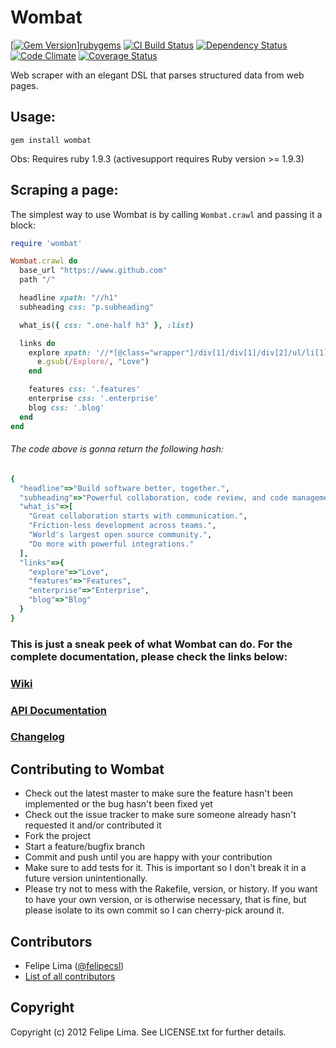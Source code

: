 # Wombat

[[![Gem Version](https://badge.fury.io/rb/wombat.png)](http://badge.fury.io/rb/wombat)][rubygems] [![CI Build Status](https://secure.travis-ci.org/felipecsl/wombat.png?branch=master)][travis] [![Dependency Status](https://gemnasium.com/felipecsl/wombat.png?travis)][gemnasium] [![Code Climate](https://codeclimate.com/github/felipecsl/wombat.png)][codeclimate] [![Coverage Status](https://coveralls.io/repos/felipecsl/wombat/badge.png?branch=master)][coveralls]

[rubygems]: http://rubygems.org/gems/wombat
[travis]: http://travis-ci.org/felipecsl/wombat
[gemnasium]: https://gemnasium.com/felipecsl/wombat
[codeclimate]: https://codeclimate.com/github/felipecsl/wombat
[coveralls]: https://coveralls.io/r/felipecsl/wombat?branch=master

Web scraper with an elegant DSL that parses structured data from web pages.

## Usage:

``gem install wombat``

Obs: Requires ruby 1.9.3 (activesupport requires Ruby version >= 1.9.3)

## Scraping a page:

The simplest way to use Wombat is by calling ``Wombat.crawl`` and passing it a block:

```ruby
require 'wombat'

Wombat.crawl do
  base_url "https://www.github.com"
  path "/"

  headline xpath: "//h1"
  subheading css: "p.subheading"

  what_is({ css: ".one-half h3" }, :list)

  links do
    explore xpath: '//*[@class="wrapper"]/div[1]/div[1]/div[2]/ul/li[1]/a' do |e|
      e.gsub(/Explore/, "Love")
    end

    features css: '.features'
    enterprise css: '.enterprise'
    blog css: '.blog'
  end
end
```

###### The code above is gonna return the following hash:

```ruby
{
  "headline"=>"Build software better, together.", 
  "subheading"=>"Powerful collaboration, code review, and code management for open source and private projects. Need private repositories? Upgraded plans start at $7/mo.", 
  "what_is"=>[
    "Great collaboration starts with communication.", 
    "Friction-less development across teams.", 
    "World's largest open source community.", 
    "Do more with powerful integrations."
  ], 
  "links"=>{
    "explore"=>"Love", 
    "features"=>"Features", 
    "enterprise"=>"Enterprise", 
    "blog"=>"Blog"
  }
}
```

### This is just a sneak peek of what Wombat can do. For the complete documentation, please check the links below:

### [Wiki](http://github.com/felipecsl/wombat/wiki)
### [API Documentation](http://rubydoc.info/gems/wombat/2.1.1/frames)
### [Changelog](https://github.com/felipecsl/wombat/wiki/Changelog)

## Contributing to Wombat

 * Check out the latest master to make sure the feature hasn't been implemented or the bug hasn't been fixed yet
 * Check out the issue tracker to make sure someone already hasn't requested it and/or contributed it
 * Fork the project
 * Start a feature/bugfix branch
 * Commit and push until you are happy with your contribution
 * Make sure to add tests for it. This is important so I don't break it in a future version unintentionally.
 * Please try not to mess with the Rakefile, version, or history. If you want to have your own version, or is otherwise necessary, that is fine, but please isolate to its own commit so I can cherry-pick around it.

## Contributors

 * Felipe Lima ([@felipecsl](https://github.com/felipecsl))
 * [List of all contributors](https://github.com/felipecsl/wombat/graphs/contributors)

## Copyright

Copyright (c) 2012 Felipe Lima. See LICENSE.txt for further details.


